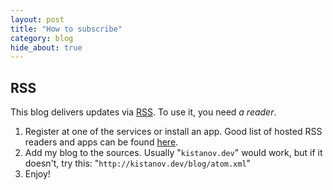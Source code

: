 ```yaml
---
layout: post
title: "How to subscribe"
category: blog
hide_about: true
---
```


## RSS

This blog delivers updates via [RSS](https://en.wikipedia.org/wiki/RSS). To use it, you need _a reader_.

1. Register at one of the services or install an app. Good list of hosted RSS readers and apps can be found [here](https://zapier.com/blog/best-rss-feed-reader-apps/).
2. Add my blog to the sources. Usually "`kistanov.dev`" would work, but if it doesn't, try this: "`http://kistanov.dev/blog/atom.xml`"
3. Enjoy!

